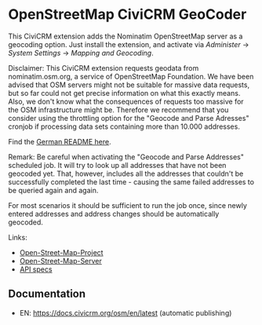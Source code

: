 # OpenStreetMap CiviCRM GeoCoder

This CiviCRM extension adds the Nominatim OpenStreetMap server as a geocoding
option. Just install the extension, and activate via *Administer*
→ *System Settings* → *Mapping and Geocoding*.

Disclaimer: This CiviCRM extension requests geodata from nominatim.osm.org, a
service of OpenStreetMap Foundation. We have been advised that OSM servers might
not be suitable for massive data requests, but so far could not get precise
information on what this exactly means. Also, we don't know what the
consequences of requests too massive for the OSM infrastructure might be.
Therefore we recommend that you consider using the throttling option for the
"Geocode and Parse Adresses" cronjob if processing data sets containing more
than 10.000 addresses.

Find the [German README here](./german.md).

Remark: Be careful when activating the "Geocode and Parse Addresses" scheduled
job. It will try to look up all addresses that have not been geocoded yet. That,
however, includes all the addresses that couldn't be successfully completed the
last time - causing the same failed addresses to be queried again and again.

For most scenarios it should be sufficient to run the job once, since newly
entered addresses and address changes should be automatically geocoded.

Links:

* [Open-Street-Map-Project](http://www.openstreetmap.org)
* [Open-Street-Map-Server](http://nominatim.openstreetmap.org)
* [API specs](http://wiki.openstreetmap.org/wiki/API_v0.6)

## Documentation
- EN: https://docs.civicrm.org/osm/en/latest (automatic publishing)
